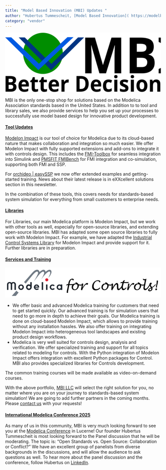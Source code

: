 ```yaml
---
title: "Model Based Innovation (MBI) Updates "
author: "Hubertus Tummescheit, [Model Based Innovation]( https://modelbased.cloud/)"
category: "vendor"
---
```

![](MBI-LLC.svg "MBI Logo")

MBI is the only one-stop shop for solutions based on the Modelica Association standards based in the United States. In addition to to tool and library sales, 
we also provide services to help you set up your processes to successfully use model based design for innovative product development.    

#### [Tool Updates](https://modelbased.cloud/tools/)

[Modelon Impact](https://modelon.com/modelon-impact/) is our tool of choice for Modelica due to its cloud-based nature that makes collaboration and integration so much easier.  We offer Modelon Impact with fully supported extensions and add-ons to integrate it with controls design. This includes the [FMI-Toolbox](https://modelon.com/fmi-toolbox/) for seamless integration into Simulink and [PMSFIT FMIBench](https://modelbased.cloud/tools/fmi/) for FMI integration and co-simulation, supporting both FMI and SSP. 

For [orchideo \| easySSP](https://www.exxcellent.de/orchideo-easy-ssp) we now offer extended examples and getting-started training. News about their latest release is in eXXcellent solutions section in this newsletter.  

In the combination of these tools, this covers needs for standards-based system simulation for everything from small customers to enterprise needs. 

#### [Libraries](https://modelbased.cloud/libraries/)

For Libraries, our main Modelica platform is Modelon Impact, but we work with other tools as well, especially for open-source libraries, and extending open-source libraries. MBI has adapted some open source libraries to fully work with Modelon Impact. For example, we have adapted the [Industrial Control Systems Library](https://github.com/hubertus65/IndustrialControlSystems) for Modelon Impact and provide support for it. Further libraries are in preparation.  

#### [Services and Training](https://modelbased.cloud/services/)

![](ModelicaControls.png "Controls in Modelica")
- We offer basic and advanced Modelica training for customers that need to get started quickly. Our advanced training is for simulation users that need to go more in depth to achieve their goals. Our Modelica training is done on cloud-based Modelon Impact, which allows to provide training without any installation hassles. We also offer training on integrating Modelon Impact into heterogeneous tool landscapes and existing product design workflows.
- Modelica is very well suited for controls design, analysis and verification. We offer specialized training and support for all topics related to modeling for controls. With the Python integration of Modelon Impact offers integration with excellent Python packages for Control. MBI also provides specialized libraries for Controls development.

The common training courses will be made available as video-on-demand courses.

With the above portfolio, [MBI LLC](https://modelbased.cloud/) will select the right solution for you, no matter where you are on your journey to standards-based system simulation! We are going to add further partners in the coming months.
Please [contact us](https://modelbased.cloud/company/) with your requests!  

#### [International Modelica Conference 2025](https://modelica.org/events/modelica2025/#registration-and-accommodation)

As many of us in this community, MBI is very much looking forward to see you at the [Modelica Conference](https://modelica.org/events/modelica2025/#registration-and-accommodation) in Lucerne! Our founder Hubertus Tummescheit is most looking forward to the Panel discussion that he will be moderating. The topic is: “Open Standards vs. Open Source: Collaboration or Conflict?” We have an excellent group of panelists from diverse backgrounds in the discussions, and will allow the audience to ask questions as well. To hear more about the panel discussion and the conference, follow Hubertus on [LinkedIn](https://www.linkedin.com/in/hubertus-tummescheit-5220752/).


